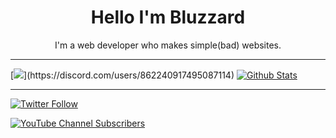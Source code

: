 
<h1 align="center">Hello I'm Bluzzard</h1>

<p align="center" >I'm a web developer who makes simple(bad) websites.</p>

---

[![](https://lanyard-profile-readme.vercel.app/api/862240917495087114?borderRadius=20px&hideStatus=true&bg=1c1e29&idleMessage=Shitposting...)](https://discord.com/users/862240917495087114)
[![Github Stats](https://github-readme-stats.vercel.app/api?username=bluzzardthewizard&show_icons=true&theme=algolia&hide_border=true&border_radius=20px&bg_color=1c1e29&icon_color=fff)](https://bluzzard.repl.co)



---

[![Twitter Follow](https://img.shields.io/twitter/follow/notBluzzard?color=%233375cc&label=Followers%3A&logo=twitter&logoColor=%233375cc&style=for-the-badge)](https://twitter.com/intent/user?screen_name=notbluzzard)

[![YouTube Channel Subscribers](https://img.shields.io/youtube/channel/subscribers/UCyHYr1XB3d8NuEYyTvHV_Zw?color=%233375cc&label=Subcribers%3A&logo=youtube&logoColor=%233375cc&style=for-the-badge)](https://www.youtube.com/channel/UCyHYr1XB3d8NuEYyTvHV_Zw)
